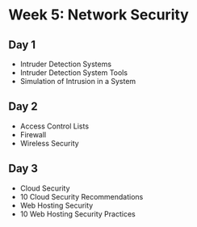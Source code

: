 # Week 5: Network Security

## Day 1

- Intruder Detection Systems
- Intruder Detection System Tools
- Simulation of Intrusion in a System

## Day 2

- Access Control Lists
- Firewall
- Wireless Security

## Day 3

- Cloud Security
- 10 Cloud Security Recommendations
- Web Hosting Security
- 10 Web Hosting Security Practices
